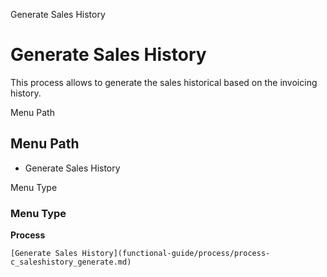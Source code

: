 
Generate Sales History
# Generate Sales History


This process allows to generate the sales historical based on the invoicing history.

Menu Path
## Menu Path



- Generate Sales History

Menu Type
### Menu Type

**Process**


```
[Generate Sales History](functional-guide/process/process-c_saleshistory_generate.md)
```